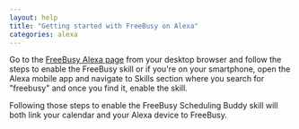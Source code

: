 ```yaml
---
layout: help
title: "Getting started with FreeBusy on Alexa"
categories: alexa
---
```


Go to the [FreeBusy Alexa page](https://freebusy.io/alexa) from your desktop browser and follow the steps to enable the FreeBusy skill or if you're on your smartphone, open the Alexa mobile app and navigate to Skills section where you search for "freebusy" and once you find it, enable the skill. 

Following those steps to enable the FreeBusy Scheduling Buddy skill will both link your calendar and your Alexa device to FreeBusy.

